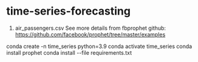 # time-series-forecasting

1. air_passengers.csv
   See more details from fbprophet github: https://github.com/facebook/prophet/tree/master/examples

conda create -n time_series python=3.9
conda activate time_series
conda install prophet
conda install --file requirements.txt